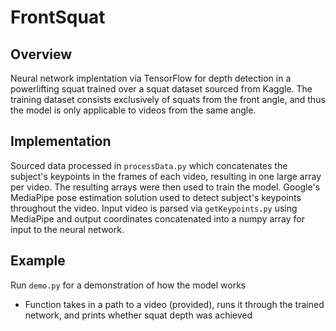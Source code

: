 # FrontSquat
## Overview
Neural network implentation via TensorFlow for depth detection in a powerlifting squat trained over a squat dataset sourced from Kaggle. The training dataset consists exclusively of squats from the front angle, and thus the model is only applicable to videos from the same angle. 
>
## Implementation 
Sourced data processed in `processData.py` which concatenates the subject's keypoints in the frames of each video, resulting in one large array per video. The resulting arrays were then used to train the model. Google's MediaPipe pose estimation solution used to detect subject's keypoints throughout the video. Input video is parsed via `getKeypoints.py` using MediaPipe and output coordinates concatenated into a numpy array for input to the neural network. 
>
## Example
Run `demo.py` for a demonstration of how the model works  
- Function takes in a path to a video (provided), runs it through the trained network, and prints whether squat depth was achieved

